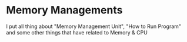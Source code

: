 # Memory Managements

I put all thing about "Memory Management Unit", "How to Run Program" and some other things that have related to Memory & CPU
